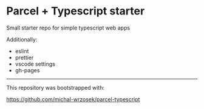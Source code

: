 # Parcel + Typescript starter

Small starter repo for simple typescript web apps

Additionally:
- eslint
- prettier
- vscode settings
- gh-pages

---
This repository was bootstrapped with:

https://github.com/michal-wrzosek/parcel-typescript
